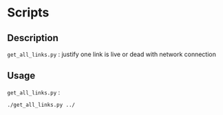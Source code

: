 # Scripts

## Description

`get_all_links.py` : justify one link is live or dead with network connection

## Usage

`get_all_links.py` :

```
./get_all_links.py ../
```
